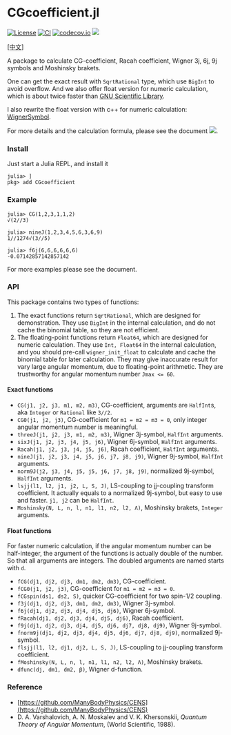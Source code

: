# CGcoefficient.jl

[![License](http://img.shields.io/badge/license-MIT-brightgreen.svg?style=flat)](LICENSE)
[![CI](https://github.com/0382/CGcoefficient.jl/actions/workflows/CI.yml/badge.svg)](https://github.com/0382/CGcoefficient.jl/actions/workflows/CI.yml)
[![codecov.io](http://codecov.io/github/0382/CGcoefficient.jl/coverage.svg?branch=master)](http://codecov.io/github/0382/CGcoefficient.jl?branch=master)
[![](https://img.shields.io/badge/docs-dev-blue.svg)](https://0382.github.io/CGcoefficient.jl/dev)

[[中文](README_zh.md)]

A package to calculate CG-coefficient, Racah coefficient, Wigner 3j, 6j, 9j symbols and Moshinsky brakets.

One can get the exact result with `SqrtRational` type, which use `BigInt` to avoid overflow. And we also offer float version for numeric calculation, which is about twice faster than [GNU Scientific Library](https://www.gnu.org/software/gsl/).

I also rewrite the float version with c++ for numeric calculation: [WignerSymbol](https://github.com/0382/WignerSymbol).

For more details and the calculation formula, please see the document [![](https://img.shields.io/badge/docs-dev-blue.svg)](https://0382.github.io/CGcoefficient.jl/dev).

### Install

Just start a Julia REPL, and install it
```julia-repl
julia> ]
pkg> add CGcoefficient
```

### Example

```julia-repl
julia> CG(1,2,3,1,1,2)
√(2//3)

julia> nineJ(1,2,3,4,5,6,3,6,9)
1//1274√(3//5)

julia> f6j(6,6,6,6,6,6)
-0.07142857142857142
```

For more examples please see the document.

### API

This package contains two types of functions:

1. The exact functions return `SqrtRational`, which are designed for demonstration. They use `BigInt` in the internal calculation, and do not cache the binomial table, so they are not efficient.
2. The floating-point functions return `Float64`, which are designed for numeric calculation. They use `Int, Float64` in the internal calculation, and you should pre-call `wigner_init_float` to calculate and cache the binomial table for later calculation. They may give inaccurate result for vary large angular momentum, due to floating-point arithmetic. They are trustworthy for angular momentum number `Jmax <= 60`.

#### Exact functions

- `CG(j1, j2, j3, m1, m2, m3)`, CG-coefficient, arguments are `HalfInt`s, aka `Integer` or `Rational` like `3//2`.
- `CG0(j1, j2, j3)`, CG-coefficient for `m1 = m2 = m3 = 0`, only integer angular momentum number is meaningful.
- `threeJ(j1, j2, j3, m1, m2, m3)`, Wigner 3j-symbol, `HalfInt` arguments.
- `sixJ(j1, j2, j3, j4, j5, j6)`, Wigner 6j-symbol, `HalfInt` arguments.
- `Racah(j1, j2, j3, j4, j5, j6)`, Racah coefficient, `HalfInt` arguments.
- `nineJ(j1, j2, j3, j4, j5, j6, j7, j8, j9)`, Wigner 9j-symbol, `HalfInt` arguments.
- `norm9J(j2, j3, j4, j5, j5, j6, j7, j8, j9)`, normalized 9j-symbol, `HalfInt` arguments.
- `lsjj(l1, l2, j1, j2, L, S, J)`, LS-coupling to jj-coupling transform coefficient. It actually equals to a normalized 9j-symbol, but easy to use and faster. `j1, j2` can be `HalfInt`.
- `Moshinsky(N, L, n, l, n1, l1, n2, l2, Λ)`, Moshinsky brakets, `Integer` arguments.

#### Float functions

For faster numeric calculation, if the angular momentum number can be half-integer, the argument of the functions is actually double of the number. So that all arguments are integers. The doubled arguments are named starts with `d`.

- `fCG(dj1, dj2, dj3, dm1, dm2, dm3)`, CG-coefficient.
- `fCG0(j1, j2, j3)`, CG-coefficient for `m1 = m2 = m3 = 0`.
- `fCGspin(ds1, ds2, S)`, quicker CG-coefficient for two spin-1/2 coupling.
- `f3j(dj1, dj2, dj3, dm1, dm2, dm3)`, Wigner 3j-symbol.
- `f6j(dj1, dj2, dj3, dj4, dj5, dj6)`, Wigner 6j-symbol.
- `fRacah(dj1, dj2, dj3, dj4, dj5, dj6)`, Racah coefficient.
- `f9j(dj1, dj2, dj3, dj4, dj5, dj6, dj7, dj8, dj9)`, Wigner 9j-symbol.
- `fnorm9j(dj1, dj2, dj3, dj4, dj5, dj6, dj7, dj8, dj9)`, normalized 9j-symbol.
- `flsjj(l1, l2, dj1, dj2, L, S, J)`, LS-coupling to jj-coupling transform coefficient.
- `fMoshinsky(N, L, n, l, n1, l1, n2, l2, Λ)`, Moshinsky brakets.
- `dfunc(dj, dm1, dm2, β)`, Wigner d-function.

### Reference

- [https://github.com/ManyBodyPhysics/CENS](https://github.com/ManyBodyPhysics/CENS)
- D. A. Varshalovich, A. N. Moskalev and V. K. Khersonskii, *Quantum Theory of Angular Momentum*, (World Scientific, 1988).